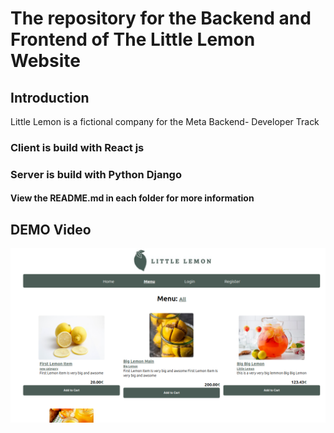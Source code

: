 # The repository for the Backend and Frontend of The Little Lemon Website

## Introduction

Little Lemon is a fictional company for the Meta Backend- Developer Track

### Client is build with React js

### Server is build with Python Django

#### View the README.md in each folder for more information

## DEMO Video

[![Demo](Client/srcr.png)](https://youtu.be/ESge3YCMrDo)

